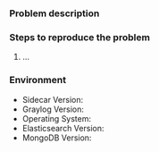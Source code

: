 ### Problem description

### Steps to reproduce the problem

1. ...

### Environment

* Sidecar Version:
* Graylog Version:
* Operating System:
* Elasticsearch Version:
* MongoDB Version:
